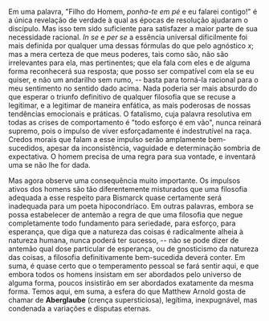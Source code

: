 Em uma palavra, "Filho do Homem, _ponha-te em pé_ e eu falarei contigo!" é a única revelação de verdade à qual as épocas de resolução ajudaram o discípulo. Mas isso tem sido suficiente para satisfazer a maior parte de sua necessidade racional. _In se_ e _per se_ a essência universal dificilmente foi mais definida por qualquer uma dessas fórmulas do que pelo agnóstico _x_; mas a mera certeza de que meus poderes, tais como são, não são irrelevantes para ela, mas pertinentes; que ela fala com eles e de alguma forma reconhecerá sua resposta; que posso ser compatível com ela se eu quiser, e não um andarilho sem rumo, -- basta para torná-la racional para o meu sentimento no sentido dado acima. Nada poderia ser mais absurdo do que esperar o triunfo definitivo de qualquer filosofia que se recuse a legitimar, e a legitimar de maneira enfática, as mais poderosas de nossas tendências emocionais e práticas. O fatalismo, cuja palavra resolutiva em todas as crises de comportamento é "todo esforço é em vão", nunca reinará supremo, pois o impulso de viver esforçadamente é indestrutível na raça. Credos morais que falam a esse impulso serão amplamente bem-sucedidos, apesar da inconsistência, vaguidade e determinação sombria de expectativa. O homem precisa de uma regra para sua vontade, e inventará uma se não lhe for dada.

Mas agora observe uma consequência muito importante. Os impulsos ativos dos homens são tão diferentemente misturados que uma filosofia adequada a esse respeito para Bismarck quase certamente será inadequada para um poeta hipocondríaco. Em outras palavras, embora se possa estabelecer de antemão a regra de que uma filosofia que negue completamente todo fundamento para seriedade, para esforço, para esperança, que diga que a natureza das coisas é radicalmente alheia à natureza humana, nunca poderá ter sucesso, -- não se pode dizer de antemão qual dose particular de esperança, ou de gnosticismo da natureza das coisas, a filosofia definitivamente bem-sucedida deverá conter. Em suma, é quase certo que o temperamento pessoal se fará sentir aqui, e que embora todos os homens insistam em ser abordados pelo universo de alguma forma, poucos insistirão em ser abordados exatamente da mesma forma. Temos aqui, em suma, a esfera do que Matthew Arnold gosta de chamar de **Aberglaube** (crença supersticiosa), legítima, inexpugnável, mas condenada a variações e disputas eternas.